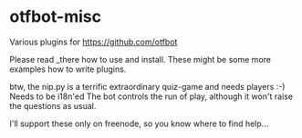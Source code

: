 # otfbot-misc
Various plugins for https://github.com/otfbot

Please read _there how to use and install.
These might be some more examples how to write plugins.

btw, the nip.py is a terrific extraordinary quiz-game and needs players :-)
Needs to be i18n'ed 
The bot controls the run of play, although it won't raise
the questions as usual.

I'll support these only on freenode, so you know where to find help...
